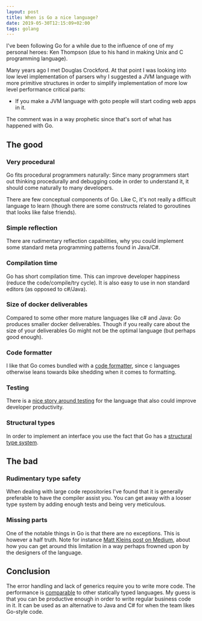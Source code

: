 ```yaml
---
layout: post
title: When is Go a nice language?
date: 2019-05-30T12:15:09+02:00
tags: golang
---
```


I've been following Go for a while due to the influence of one of my personal heroes: Ken Thompson (due to his hand in making Unix and C programming language).

Many years ago I met Douglas Crockford. At that point I was looking into low level implementation of parsers why I suggested a JVM language with more primitive structures in order to simplify implementation of more low level performance critical parts:

- If you make a JVM language with goto people will start coding web apps in it.

The comment was in a way prophetic since that's sort of what has happened with Go. 

## The good

### Very procedural

Go fits procedural programmers naturally: Since many programmers start out thinking procedurally and debugging code in order to understand it, it should come naturally to many developers.

There are few conceptual components of Go. Like C, it's not really a difficult language to learn (though there are some constructs related to goroutines that looks like false friends).

### Simple reflection

There are rudimentary reflection capabilities, why you could implement some standard meta programming patterns found in Java/C#.

### Compilation time

Go has short compilation time. This can improve developer happiness (reduce the code/compile/try cycle). It is also easy to use in non standard editors (as opposed to c#/Java).

### Size of docker deliverables

Compared to some other more mature languages like c# and Java: Go produces smaller docker deliverables. Though if you really care about the size of your deliverables Go might not be the optimal language (but perhaps good enough).

### Code formatter

I like that Go comes bundled with a [code formatter](https://blog.golang.org/go-fmt-your-code), since c languages otherwise leans towards bike shedding when it comes to formatting.

### Testing

There is a [nice story around testing](https://golang.org/pkg/testing/) for the language that also could improve developer productivity.

### Structural types

In order to implement an interface you use the fact that Go has a [structural type system](https://en.wikipedia.org/wiki/Structural_type_system).

## The bad

### Rudimentary type safety

When dealing with large code repositories I've found that it is generally preferable to have the compiler assist you. You can get away with a looser type system by adding enough tests and being very meticulous.

### Missing parts

One of the notable things in Go is that there are no exceptions. This is however a half truth. Note for instance [Matt Kleins post on Medium](https://medium.com/@mattklein123/exceptional-go-1dd1488a6a47), about how you can get around this limitation in a way perhaps frowned upon by the designers of the language.

## Conclusion

The error handling and lack of generics require you to write more code. The performance is [comparable](https://www.ageofascent.com/2019/02/04/asp-net-core-saturating-10gbe-at-7-million-requests-per-second/) to other statically typed languages. My guess is that you can be productive enough in order to write regular business code in it. It can be used as an alternative to Java and C# for when the team likes Go-style code.